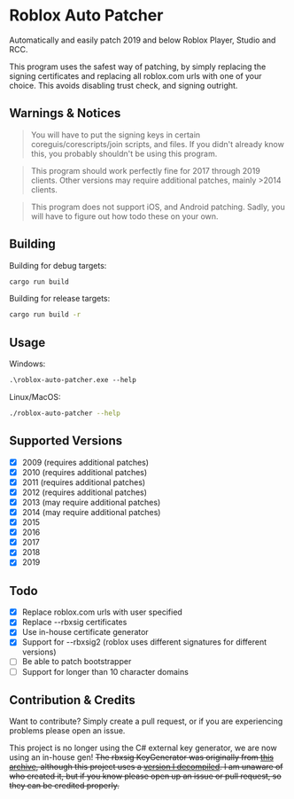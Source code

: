 # Roblox Auto Patcher
Automatically and easily patch 2019 and below Roblox Player, Studio and RCC.

This program uses the safest way of patching, by simply replacing the signing certificates and replacing all roblox.com urls with one of your choice. This avoids disabling trust check, and signing outright.

## Warnings & Notices
> You will have to put the signing keys in certain coreguis/corescripts/join scripts, and files. If you didn't already know this, you probably shouldn't be using this program.

> This program should work perfectly fine for 2017 through 2019 clients. Other versions may require additional patches, mainly >2014 clients.

> This program does not support iOS, and Android patching. Sadly, you will have to figure out how todo these on your own.

## Building

Building for debug targets:
```bash
cargo run build
```

Building for release targets:
```bash
cargo run build -r
```

## Usage
Windows:
```ps
.\roblox-auto-patcher.exe --help
```

Linux/MacOS:
```bash
./roblox-auto-patcher --help
```

## Supported Versions
- [x] 2009 (requires additional patches)
- [x] 2010 (requires additional patches)
- [x] 2011 (requires additional patches)
- [x] 2012 (requires additional patches)
- [x] 2013 (may require additional patches)
- [x] 2014 (may require additional patches)
- [x] 2015
- [x] 2016
- [x] 2017
- [x] 2018 
- [x] 2019

## Todo
- [x] Replace roblox.com urls with user specified
- [x] Replace --rbxsig certificates
- [x] Use in-house certificate generator
- [x] Support for --rbxsig2 (roblox uses different signatures for different versions)
- [ ] Be able to patch bootstrapper
- [ ] Support for longer than 10 character domains

## Contribution & Credits
Want to contribute? Simply create a pull request, or if you are experiencing problems please open an issue.

This project is no longer using the C# external key generator, we are now using an in-house gen!
~~The rbxsig KeyGenerator was originally from [this archive](https://www.mediafire.com/file/msbfxp1ades6v9j/tools.zip/file), although this project uses a [version I decompiled](https://github.com/worships/Roblox-KeyGenerator-Decompiled). I am unaware of who created it, but if you know please open up an issue or pull request, so they can be credited properly.~~